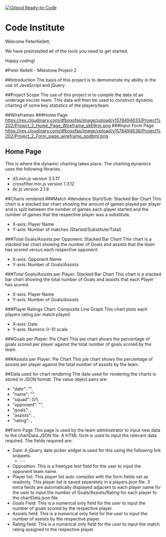 [![Gitpod Ready-to-Code](https://img.shields.io/badge/Gitpod-Ready--to--Code-blue?logo=gitpod)](https://gitpod.io/#https://github.com/PeterKellett/project-2) 

# Code Institute

Welcome PeterKellett,

We have preinstalled all of the tools you need to get started.

Happy coding!

#Peter Kellett - Milestone Project 2

##Introduction
The basis of this project is to demonstrate my ability in the use of JavaScript and jQuery.

##Project Scope
The use of this project is to compile the data of an underage soccer team. This data will then be used to construct dynamic charting of some key statistics of the players/team

##Wireframes
###Home Page
https://res.cloudinary.com/dfboxofas/image/upload/v1578494633/Project%202/Project_2_Home_Page_Wireframe_sk69rm.png
###Input Form Page
https://res.cloudinary.com/dfboxofas/image/upload/v1578494638/Project%202/Project_2_Form_page_wireframe_godbml.png

## Home Page
This is where the dynamic charting takes place. The charting dynamics uses the following libraries.
- d3.min.js version 3.5.17
- crossfilter.min.js version 1.3.12
- dc.js version 2.1.8

##Charts rendered
###Match Attendance Start/Sub: Stacked Bar Chart
This chart is a stacked bar chart showing the amount of games played per player and is split between the number of games each player started and the number of games that the respective player was a substitute. 
- X-axis: Player Name
- Y-axis: Number of matches (Started/Substitute/Total)

###Total Goals/Assists per Opponent: Stacked Bar Chart
This chart is a stacked bar chart showing the number of Goals and assists that the team has scored versus each respective opponent.
- X-axis: Opponent Name
- Y-axis: Number of Goals/Assists

###Total Goals/Assists per Player: Stacked Bar Chart
This chart is a stacked bar chart showing the total number of Goals and assists that each Player has scored.
- X-axis: Player Name
- Y-axis: Number of Goals/Assists

###Player Ratings Chart: Composite Line Graph
This chart plots each players rating per match played.
- X-axis: Date
- Y-axis: Numeric 0-10 scale

###Goals per Player: Pie Chart
This pie chart shows the percentage of goals scored per player against the total number of goals scored by the team.

###Assists per Player: Pie Chart
This pie chart shows the percentage of assists per player against the total number of assists by the team.

##Data used for chart rendering
The data used for rendering the charts is stored in JSON format. The value object pairs are:
- "date": "", 
- "name": "", 
- "squad": 0/1, 
- "opponent": "", 
- "goals": , 
- "assists": , 
- "rating": ,


##Form Page
This page is used by the team administrator to input new data to the chartData.JSON file. A HTML form is used to input the relevant data required.
The fields required are:
- Date: A jQuery date picker widget is used for this using the following link snippets.
  - <link rel="stylesheet" href="//code.jquery.com/ui/1.12.1/themes/base/jquery-ui.css">
	- <script src="https://code.jquery.com/jquery-1.12.4.js"></script>
	- <script src="https://code.jquery.com/ui/1.12.1/jquery-ui.js"></script>
- Opposition: This is a freetype text field for the user to input the opponent team name.
- Player list: This player list auto compiles with the form fields set as readonly. This player list is saved seperately in a players.json file. 3 extra fields are automatically displayed adjacent to each player name for the user to input the number of Goals/Assists/Rating for each player to the chartData.json file.
- Goals Field: This is a numerical only field for the user to input the number of goals scored by the respective player.
- Assists field: This is a numerical only field for the user to input the number of assists by the respective player.
- Rating field: This is a numerical only field for the user to input the match rating assigned to the respective player.
